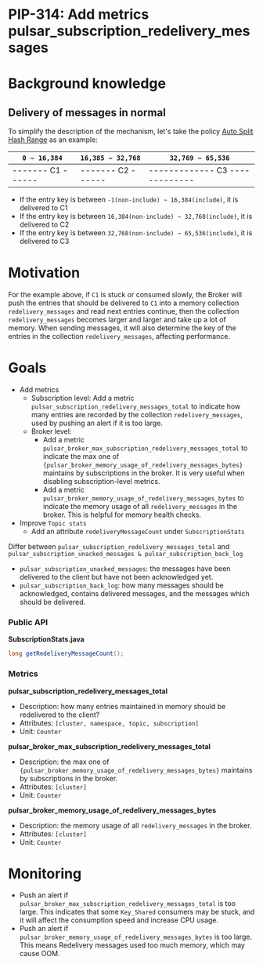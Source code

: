 # PIP-314: Add metrics pulsar_subscription_redelivery_messages

# Background knowledge

## Delivery of messages in normal

To simplify the description of the mechanism, let's take the policy [Auto Split Hash Range](https://pulsar.apache.org/docs/3.0.x/concepts-messaging/#auto-split-hash-range)  as an example:

| `0 ~ 16,384`      | `16,385 ~ 32,768` | `32,769 ~ 65,536`              |
|-------------------|-------------------|--------------------------------|
| ------- C1 ------ | ------- C2 ------ | ------------- C3 ------------- |

- If the entry key is between `-1(non-include) ~ 16,384(include)`, it is delivered to C1
- If the entry key is between `16,384(non-include) ~ 32,768(include)`, it is delivered to C2
- If the entry key is between `32,768(non-include) ~ 65,536(include)`, it is delivered to C3

# Motivation

For the example above, if `C1` is stuck or consumed slowly, the Broker will push the entries that should be delivered to `C1` into a memory collection `redelivery_messages` and read next entries continue, then the collection `redelivery_messages` becomes larger and larger and take up a lot of memory. When sending messages, it will also determine the key of the entries in the collection `redelivery_messages`, affecting performance.

# Goals
- Add metrics
  - Subscription level: Add a metric `pulsar_subscription_redelivery_messages_total` to indicate how many entries are recorded by the collection `redelivery_messages`, used by pushing an alert if it is too large.
  - Broker level:
    - Add a metric `pulsar_broker_max_subscription_redelivery_messages_total` to indicate the max one of `{pulsar_broker_memory_usage_of_redelivery_messages_bytes}` maintains by subscriptions in the broker. It is very useful when disabling subscription-level metrics.
    - Add a metric `pulsar_broker_memory_usage_of_redelivery_messages_bytes` to indicate the memory usage of all `redelivery_messages` in the broker. This is helpful for memory health checks.
- Improve `Topic stats`
  - Add an attribute `redeliveryMessageCount` under `SubscriptionStats`

Differ between `pulsar_subscription_redelivery_messages_total` and `pulsar_subscription_unacked_messages & pulsar_subscription_back_log`

- `pulsar_subscription_unacked_messages`: the messages have been delivered to the client but have not been acknowledged yet.
- `pulsar_subscription_back_log`: how many messages should be acknowledged, contains delivered messages, and the messages which should be delivered.

### Public API

<strong>SubscriptionStats.java</strong>
```java
long getRedeliveryMessageCount();
```

### Metrics

**pulsar_subscription_redelivery_messages_total**
- Description: how many entries maintained in memory should be redelivered to the client?
- Attributes: `[cluster, namespace, topic, subscription]`
- Unit: `Counter`

**pulsar_broker_max_subscription_redelivery_messages_total**
- Description: the max one of `{pulsar_broker_memory_usage_of_redelivery_messages_bytes}` maintains by subscriptions in the broker.
- Attributes: `[cluster]`
- Unit: `Counter`

**pulsar_broker_memory_usage_of_redelivery_messages_bytes**
- Description: the memory usage of all `redelivery_messages` in the broker.
- Attributes: `[cluster]`
- Unit: `Counter`


# Monitoring

- Push an alert if `pulsar_broker_max_subscription_redelivery_messages_total` is too large. This indicates that some `Key_Shared` consumers may be stuck, and it will affect the consumption speed and increase CPU usage.
- Push an alert if `pulsar_broker_memory_usage_of_redelivery_messages_bytes` is too large. This means Redelivery messages used too much memory, which may cause OOM.
